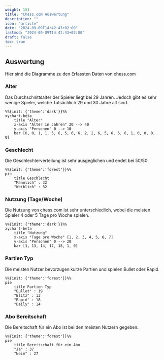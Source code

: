 ```yaml
---
weight: 151
title: "Chess.com Auswertung"
description: ""
icon: "article"
date: "2024-09-09T14:42:43+02:00"
lastmod: "2024-09-09T14:42:43+02:00"
draft: false
toc: true
---
```


## Auswertung

Hier sind die Diagramme zu den Erfassten Daten von chess.com

### Alter

Das Durchschnittsalter der Spieler liegt bei 29 Jahren.
Jedoch gibt es sehr wenige Spieler, welche Tatsächlich 29 und 30 Jahre alt sind.

```mermaid
%%{init: {'theme':'dark'}}%%
xychart-beta
    title "Alter"
    x-axis "Alter in Jahren" 20 --> 40
    y-axis "Personen" 0 --> 10
    bar [0, 0, 1, 1, 5, 6, 5, 6, 6, 2, 2, 6, 5, 6, 6, 6, 1, 0, 0, 0, 0]
```

### Geschlecht

Die Geschlechterverteilung ist sehr ausgeglichen und endet bei 50/50

```mermaid
%%{init: {'theme':'forest'}}%%
pie
    title Geschlecht
    "Männlich" : 32
    "Weiblich" : 32
```

### Nutzung (Tage/Woche)

Die Nutzung von chess.com ist sehr unterschiedlich, wobei die meisten Spieler 4 oder 5 Tage pro Woche spielen.

```mermaid
%%{init: {'theme':'dark'}}%%
xychart-beta
    title "Nutzung"
    x-axis "Tage pro Woche" [1, 2, 3, 4, 5, 6, 7]
    y-axis "Personen" 0 --> 20
    bar [1, 13, 14, 17, 18, 1, 0]
```

### Partien Typ

Die meisten Nutzer bevorzugen kurze Partien und spielen Bullet oder Rapid.

```mermaid
%%{init: {'theme':'forest'}}%%
pie
    title Partien Typ
    "Bullet" : 19
    "Blitz" : 13
    "Rapid" : 18
    "Daily" : 14
```

### Abo Bereitschaft

Die Bereitschaft für ein Abo ist bei den meisten Nutzern gegeben.

```mermaid
%%{init: {'theme':'forest'}}%%
pie
    title Bereitschaft für ein Abo
    "Ja" : 37
    "Nein" : 27
```
